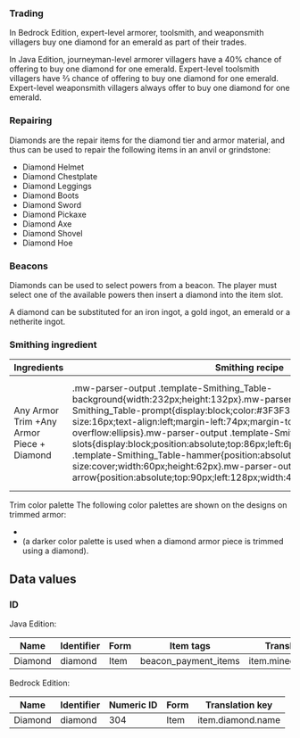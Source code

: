 ### Trading
In Bedrock Edition, expert-level armorer, toolsmith, and weaponsmith villagers buy one diamond for an emerald as part of their trades.

In Java Edition, journeyman-level armorer villagers have a 40% chance of offering to buy one diamond for one emerald. Expert-level toolsmith villagers have 2⁄3 chance of offering to buy one diamond for one emerald. Expert-level weaponsmith villagers always offer to buy one diamond for one emerald.

### Repairing
Diamonds are the repair items for the diamond tier and armor material, and thus can be used to repair the following items in an anvil or grindstone:

- Diamond Helmet
- Diamond Chestplate
- Diamond Leggings
- Diamond Boots
- Diamond Sword
- Diamond Pickaxe
- Diamond Axe
- Diamond Shovel
- Diamond Hoe

### Beacons
Diamonds can be used to select powers from a beacon. The player must select one of the available powers then insert a diamond into the item slot. 

A diamond can be substituted for an iron ingot, a gold ingot, an emerald or a netherite ingot.

### Smithing ingredient
| Ingredients                               | Smithing recipe                                                                                                                                                                                                                                                                                                                                                                                                                                                                                                                                                                                                                                           | Description                                                                               |
|-------------------------------------------|-----------------------------------------------------------------------------------------------------------------------------------------------------------------------------------------------------------------------------------------------------------------------------------------------------------------------------------------------------------------------------------------------------------------------------------------------------------------------------------------------------------------------------------------------------------------------------------------------------------------------------------------------------------|-------------------------------------------------------------------------------------------|
| Any Armor Trim +Any Armor Piece + Diamond | .mw-parser-output .template-Smithing_Table-background{width:232px;height:132px}.mw-parser-output .template-Smithing_Table-prompt{display:block;color:#3F3F3F;font-family:Minecraft;font-size:16px;text-align:left;margin-left:74px;margin-top:24px;overflow:hidden;text-overflow:ellipsis}.mw-parser-output .template-Smithing_Table-slots{display:block;position:absolute;top:86px;left:6px}.mw-parser-output .template-Smithing_Table-hammer{position:absolute;top:6px;left:6px;background-size:cover;width:60px;height:62px}.mw-parser-output .template-Smithing_Table-arrow{position:absolute;top:90px;left:128px;width:44px;height:30px}Upgrade Gear | All armor types can be used in this recipe,a netherite chestplate is shown as an example. |

Trim color palette
The following color palettes are shown on the designs on trimmed armor:

- 
- (a darker color palette is used when a diamond armor piece is trimmed using a diamond).

## Data values
### ID
Java Edition:

| Name    | Identifier | Form | Item tags            | Translation key        |
|---------|------------|------|----------------------|------------------------|
| Diamond | diamond    | Item | beacon_payment_items | item.minecraft.diamond |

Bedrock Edition:

| Name    | Identifier | Numeric ID | Form | Translation key   |
|---------|------------|------------|------|-------------------|
| Diamond | diamond    | 304        | Item | item.diamond.name |


